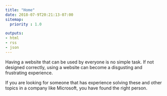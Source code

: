 ```yaml
---
title: "Home"
date: 2018-07-9T20:21:13-07:00
sitemap:
  priority : 1.0

outputs:
- html
- rss
- json
---
```


<p>Having a website that can be used by everyone is no simple task. If not designed correctly, using a website can become a disgusting and frustrating experience.</p>
<p>If you are looking for someone that has experience solving these and other topics in a company like Microsoft, you have found the right person.</p>